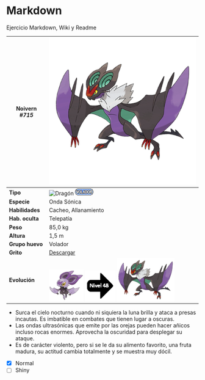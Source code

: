 # Markdown
Ejercicio Markdown, Wiki y Readme

**Noivern _#715_** | [![Noivern](https://github.com/Koocachookies/Markdown/blob/master/Wiki%20Resources/715.png)](Noivern)
------------ | ------------
**Tipo** | ![Dragón](https://github.com/Koocachookies/Markdown/blob/master/Wiki%20Resources/Tipo_drag%C3%B3n.gif) ![Volador](https://github.com/Koocachookies/Markdown/blob/master/Wiki%20Resources/Tipo_volador.gif)
**Especie** | Onda Sónica
**Habilidades** | Cacheo, Allanamiento
**Hab. oculta** | Telepatía
**Peso** | 85,0 kg
**Altura** | 1,5 m
**Grupo huevo** | Volador
**Grito** | [Descargar](https://github.com/Koocachookies/Markdown/blob/master/Wiki%20Resources/Grito_de_Noivern.ogx)
**Evolución** | [![Noibat](https://github.com/Koocachookies/Markdown/blob/master/Wiki%20Resources/714_small.png)](Noibat) ![Nivel48](https://github.com/Koocachookies/Markdown/blob/master/Wiki%20Resources/arrowlvl2.png) [![Noivern](https://github.com/Koocachookies/Markdown/blob/master/Wiki%20Resources/715_small.png)](Noivern)

* Surca el cielo nocturno cuando ni siquiera la luna brilla y ataca a presas incautas. Es imbatible en combates que tienen lugar a oscuras.
* Las ondas ultrasónicas que emite por las orejas pueden hacer añicos incluso rocas enormes. Aprovecha la oscuridad para desplegar su ataque.
* Es de carácter violento, pero si se le da su alimento favorito, una fruta madura, su actitud cambia totalmente y se muestra muy dócil.

* [x] Normal
* [ ] Shiny
